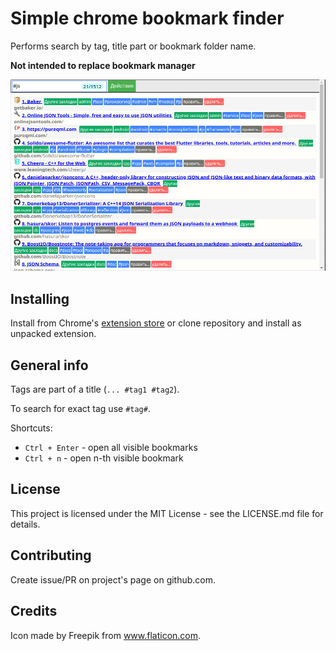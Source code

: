 # Simple chrome bookmark finder

Performs search by tag, title part or bookmark folder name.

**Not intended to replace bookmark manager**

![screenshot](screenshot.png)

## Installing

Install from Chrome's [extension store](https://chrome.google.com/webstore/detail/bookmark-tags/edpeidcfjfmepdgdjnodefckgdjbigem) or
clone repository and install as unpacked extension.

## General info

Tags are part of a title (`... #tag1 #tag2`).

To search for exact tag use `#tag#`.

Shortcuts:

* `Ctrl + Enter` - open all visible bookmarks
* `Ctrl + n` - open n-th visible bookmark

## License

This project is licensed under the MIT License - see the LICENSE.md file for details.

## Contributing

Create issue/PR on project's page on github.com.

## Credits

Icon made by Freepik from www.flaticon.com.
